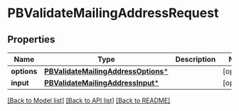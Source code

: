 # PBValidateMailingAddressRequest

## Properties
Name | Type | Description | Notes
------------ | ------------- | ------------- | -------------
**options** | [**PBValidateMailingAddressOptions***](PBValidateMailingAddressOptions.md) |  | [optional] 
**input** | [**PBValidateMailingAddressInput***](PBValidateMailingAddressInput.md) |  | [optional] 

[[Back to Model list]](../README.md#documentation-for-models) [[Back to API list]](../README.md#documentation-for-api-endpoints) [[Back to README]](../README.md)


